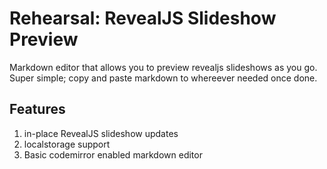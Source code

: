 # Rehearsal: RevealJS Slideshow Preview

Markdown editor that allows you to preview revealjs slideshows as you go. Super simple; copy and paste markdown to whereever needed once done.

## Features

1. in-place RevealJS slideshow updates
2. localstorage support
3. Basic codemirror enabled markdown editor

